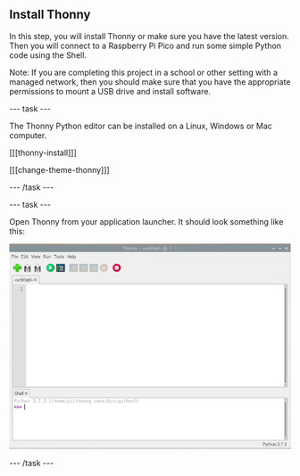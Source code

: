 ## Install Thonny

In this step, you will install Thonny or make sure you have the latest version. Then you will connect to a Raspberry Pi Pico and run some simple Python code using the Shell. 

Note: If you are completing this project in a school or other setting with a managed network, then you should make sure that you have the appropriate permissions to mount a USB drive and install software.

--- task ---

The Thonny Python editor can be installed on a Linux, Windows or Mac computer.

[[[thonny-install]]]

[[[change-theme-thonny]]]

--- /task ---

--- task ---

Open Thonny from your application launcher. It should look something like this:

![Thonny application](images/thonny-editor.png)

--- /task ---


